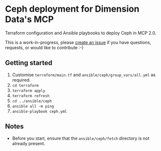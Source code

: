 # Ceph deployment for Dimension Data's MCP

Terraform configuration and Ansible playbooks to deploy Ceph in MCP 2.0.

This is a work-in-progress, please [create an issue](https://github.com/DimensionDataResearch/ceph-ddcloud/issues/new) if you have questions, requests, or would like to contribute :-)

## Getting started

1. Customise `terraform/main.tf` and `ansible/ceph/group_vars/all.yml` as required.
2. `cd terraform`
3. `terraform apply`
4. `terraform refresh`
5. `cd ../ansible/ceph`
6. `ansible all -m ping`
7. `ansible-playbook ceph.yml`

## Notes

* Before you start, ensure that the `ansible/ceph/fetch` directory is not already present.
